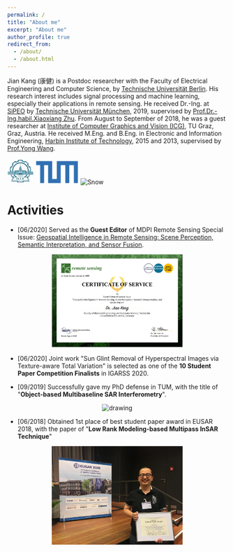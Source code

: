```yaml
---
permalink: /
title: "About me"
excerpt: "About me"
author_profile: true
redirect_from: 
  - /about/
  - /about.html
---
```


Jian Kang (康健) is a Postdoc researcher with the Faculty of Electrical Engineering and Computer Science, by [Technische Universität Berlin](https://www.tu-berlin.de/menue/home/). His research interest includes signal processing and machine learning, especially their applications in remote sensing. He received Dr.-Ing. at [SiPEO](https://www.sipeo.bgu.tum.de/) by [Technische Universität München](https://www.tum.de/en/), 2019, supervised by [Prof.Dr.-Ing.habil.Xiaoxiang Zhu](https://www.sipeo.bgu.tum.de/team/zhu). From August to September of 2018, he was a guest researcher at [Institute of Computer Graphics and Vision (ICG)](https://www.tugraz.at/institutes/icg/home/), TU Graz, Graz, Austria. He received M.Eng. and B.Eng. in Electronic and Information Engineering, [Harbin Institute of Technology](http://en.hit.edu.cn/), 2015 and 2013, supervised by [Prof.Yong Wang](http://homepage.hit.edu.cn/wangyong6012).   

<p align="left">
<img src="../images/uni_profile_11441.jpg" alt="Snow" width="60">
<img src="../images/technical-university-of-munich-tum-logo-vector.png" alt="Snow" width="100">
<img src="../images/Logo_der_Technischen_Universität_Berlin.svg.png" alt="Snow" width="100">
</p>

Activities
======


* [06/2020] Served as the **Guest Editor** of MDPI Remote Sensing Special Issue: [Geospatial Intelligence in Remote Sensing: Scene Perception, Semantic Interpretation, and Sensor Fusion](https://www.mdpi.com/journal/remotesensing/special_issues/Geospatial_Intelligence).

<p align="center">
<img src="../images/Selection_001.png" alt="drawing" width="300"/>
</p>


* [06/2020] Joint work "Sun Glint Removal of Hyperspectral Images via Texture-aware Total Variation" is selected as one of the **10 Student Paper Competition Finalists** in IGARSS 2020.


* [09/2019] Successfully gave my PhD defense in TUM, with the title of "**Object-based Multibaseline SAR Interferometry**".

<p align="center">
<img src="../images/phd_defense.jpg" alt="drawing" width="300"/>
</p>

* [06/2018] Obtained 1st place of best student paper award in EUSAR 2018, with the paper of "**Low Rank Modeling-based Multipass InSAR Technique**"

<p align="center">
<img src="../images/EUSAR2018_Jian_Kang.jpg" alt="drawing" width="300"/>
</p>


<!-- 
Full Publications
======
### Journal paper:


1. Wang, Y., **Kang, J.**, & Jiang, Y. (2014). ISAR imaging of maneuvering target based on the local polynomial Wigner distribution and integrated high-order ambiguity function for cubic phase signal model. <span style="background-color: #f2f2f2"><i>IEEE Journal of Selected Topics in Applied Earth Observations and Remote Sensing</i></span>, 7(7), 2971-2991.
2. Wang, Y., Zhao, B., & **Kang, J**. (2014). Asymptotic statistical performance of local polynomial Wigner distribution for the parameters estimation of cubic-phase signal with application in ISAR imaging of ship target. <span style="background-color: #f2f2f2"><i>IEEE Journal of Selected Topics in Applied Earth Observations and Remote Sensing</i></span>, 8(3), 1087-1098.
3. Wang, Y., & **Kang, J.** (2015). Parameter estimation for rigid body after micro-Doppler removal based on L-statistics in the radar analysis. <span style="background-color: #f2f2f2"><i>Journal of Systems Engineering and Electronics</i></span>, 26(3), 457-467.
4. **Kang, J**., Wang, Y., Körner, M., & Zhu, X. X. (2017). Robust object-based multipass InSAR deformation reconstruction. <span style="background-color: #f2f2f2"><i>IEEE Transactions on Geoscience and Remote Sensing</i></span>, 55(8), 4239-4251.
5. **Kang, J**., Wang, Y., Schmitt, M., & Zhu, X. X. (2018). Object-based multipass InSAR via robust low-rank tensor decomposition. <span style="background-color: #f2f2f2"><i>IEEE Transactions on Geoscience and Remote Sensing</i></span>, 56(6), 3062-3077. [**Selected as Journal Cover**]
6. **Kang, J**., Körner, M., Wang, Y., Taubenböck, H., & Zhu, X. X. (2018). Building instance classification using street view images. <span style="background-color: #f2f2f2"><i>ISPRS journal of photogrammetry and remote sensing</i></span>, 145, 44-59.
7. Zhang, B., Zhang, M., **Kang, J**., Hong, D., Xu, J., & Zhu, X. (2019). Estimation of PMx Concentrations from Landsat 8 OLI Images Based on a Multilayer Perceptron Neural Network. <span style="background-color: #f2f2f2"><i>Remote Sensing</i></span>, 11(6), 646.
8. Hoffmann, E. J., Wang, Y., Werner, M., **Kang, J**., & Zhu, X. X. (2019). Model Fusion for Building Type Classification from Aerial and Street View Images. <span style="background-color: #f2f2f2"><i>Remote Sensing</i></span>, 11(11), 1259.
9. Danfeng Hong, Jocelyn Chanussot, Naoto Yokoya, **Jian Kang**, Xiaoxiang Zhu. Learning Shared Cross-modality Representation Using Multispectral-LiDAR and Hyperspectral Data, <span style="background-color: #f2f2f2"><i>IEEE Geoscience and Remote Sensing Letters</i></span>, 2019. (Accepted)
10. **Jian Kang**, Yuanyuan Wang, Xiaoxiang Zhu. Multipass SAR Interferometry Based on Total Variation Regularized Robust Low Rank Tensor Decomposition. <span style="background-color: #f2f2f2"><i>IEEE Transactions on Geoscience and Remote Sensing</i></span>, 2019. (Accepted) 
11. Xiao Xiang Zhu, Jingliang Hu, Chunping Qiu, Yilei Shi, **Jian Kang**, Lichao Mou, Hossein Bagheri, Matthias Häberle, Yuansheng Hua, Rong Huang, Lloyd Hughes, Hao Li, Yao Sun, Guichen Zhang, Shiyao Han, Michael Schmitt, Yuanyuan Wang, So2Sat LCZ42: A Benchmark Dataset for Global Local Climate Zones Classification. <span style="background-color: #f2f2f2"><i>IEEE Geoscience and Remote Sensing Magazine</i></span>, 2019. (Accepted)

### Conference paper:

1. Wang, Yong, **Jian Kang**, and Runbin Zhang. "ISAR imaging with random missing observations based on non-iterative signal reconstruction algorithm." 2014 12th *International Conference on Signal Processing* (ICSP). IEEE, 2014.

2. Wang, Yong, Runbin Zhang, and **Jian Kang**. "Rotational parameters estimation for ISAR imaging of maneuvering target." 2014 12th *International Conference on Signal Processing* (ICSP). IEEE, 2014.

3. **Kang, Jian**, et al. "Object-based InSAR deformation reconstruction with application to bridge monitoring." 2016 *IEEE International Geoscience and Remote Sensing Symposium* (IGARSS). IEEE, 2016.

4. **Kang, Jian**, et al. "Improve multi-baseline InSAR parameter retrieval by semantic information from optical images." 2017 *IEEE International Geoscience and Remote Sensing Symposium* (IGARSS). IEEE, 2017.

5. Wang, Y., Zhu, X. X., Montazeri, S., **Kang, J**., Mou, L., & Schmitt, M. (2017). Potential of the “SARptical” system. In Proc. 10th Int. Workshop Adv. Sci. Appl. *SAR Interferometry Sentinel-1 InSAR*.

6. **Kang, Jian**, et al. "Robust Object-based Multi-baseline InSAR." *Fringe 2017 Workshop*. 2017.

7. **Kang, Jian**, Yuanyuan Wang, and Xiao Xiang Zhu. "Low Rank Modeling based Multipass InSAR technique." EUSAR 2018; *12th European Conference on Synthetic Aperture Radar*. VDE, 2018.
8. Shi, Y., Wang, Y., **Kang, J**., Lachaise, M., Zhu, X. X., & Bamler, R. (2018, June). 3D Reconstruction from Very Small TanDEM-X Stacks. In EUSAR 2018; *12th European Conference on Synthetic Aperture Radar* (pp. 1-4). VDE.
9. **Kang, Jian**, Yuanyuan Wang, and Xiao Xiang Zhu. "Multi-Pass SAR Interferometry for 3D Reconstruction of Complex Mountainous Areas Based on Robust Low Rank Tensor Decomposition." IGARSS 2018-2018 *IEEE International Geoscience and Remote Sensing Symposium*. IEEE, 2018.
10. Wang, Yuanyuan, **Jian Kang**, and Xiao Xiang Zhu. "Fusing Spaceborne SAR Interferometry and Street View Images for 4D Urban Modeling." 2018 *21st International Conference on Information Fusion (FUSION)*. IEEE, 2018. -->


<!-- Services
====== -->



